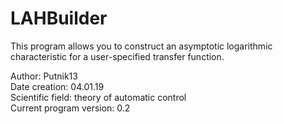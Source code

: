 # LAHBuilder

This program allows you to construct an asymptotic logarithmic 
characteristic for a user-specified transfer function.

Author: Putnik13</br>
Date creation: 04.01.19</br>
Scientific field: theory of automatic control</br>
Current program version: 0.2</br>
